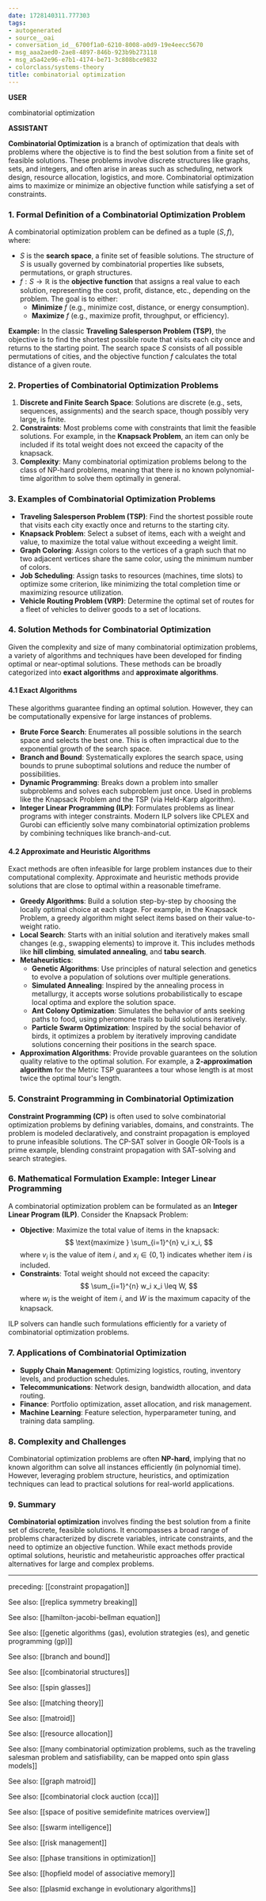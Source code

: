 ```yaml
---
date: 1728140311.777303
tags:
- autogenerated
- source__oai
- conversation_id__6700f1a0-6210-8008-a0d9-19e4eecc5670
- msg_aaa2aed0-2ae8-4897-846b-923b9b273118
- msg_a5a42e96-e7b1-4174-be71-3c808bce9832
- colorclass/systems-theory
title: combinatorial optimization
---
```


**USER**

combinatorial optimization


**ASSISTANT**

**Combinatorial Optimization** is a branch of optimization that deals with problems where the objective is to find the best solution from a finite set of feasible solutions. These problems involve discrete structures like graphs, sets, and integers, and often arise in areas such as scheduling, network design, resource allocation, logistics, and more. Combinatorial optimization aims to maximize or minimize an objective function while satisfying a set of constraints.

### 1. **Formal Definition of a Combinatorial Optimization Problem**

A combinatorial optimization problem can be defined as a tuple $(S, f)$, where:
- $S$ is the **search space**, a finite set of feasible solutions. The structure of $S$ is usually governed by combinatorial properties like subsets, permutations, or graph structures.
- $f: S \rightarrow \mathbb{R}$ is the **objective function** that assigns a real value to each solution, representing the cost, profit, distance, etc., depending on the problem. The goal is to either:
  - **Minimize** $f$ (e.g., minimize cost, distance, or energy consumption).
  - **Maximize** $f$ (e.g., maximize profit, throughput, or efficiency).

**Example:** In the classic **Traveling Salesperson Problem (TSP)**, the objective is to find the shortest possible route that visits each city once and returns to the starting point. The search space $S$ consists of all possible permutations of cities, and the objective function $f$ calculates the total distance of a given route.

### 2. **Properties of Combinatorial Optimization Problems**

1. **Discrete and Finite Search Space**: Solutions are discrete (e.g., sets, sequences, assignments) and the search space, though possibly very large, is finite.
2. **Constraints**: Most problems come with constraints that limit the feasible solutions. For example, in the **Knapsack Problem**, an item can only be included if its total weight does not exceed the capacity of the knapsack.
3. **Complexity**: Many combinatorial optimization problems belong to the class of NP-hard problems, meaning that there is no known polynomial-time algorithm to solve them optimally in general.

### 3. **Examples of Combinatorial Optimization Problems**

- **Traveling Salesperson Problem (TSP)**: Find the shortest possible route that visits each city exactly once and returns to the starting city.
- **Knapsack Problem**: Select a subset of items, each with a weight and value, to maximize the total value without exceeding a weight limit.
- **Graph Coloring**: Assign colors to the vertices of a graph such that no two adjacent vertices share the same color, using the minimum number of colors.
- **Job Scheduling**: Assign tasks to resources (machines, time slots) to optimize some criterion, like minimizing the total completion time or maximizing resource utilization.
- **Vehicle Routing Problem (VRP)**: Determine the optimal set of routes for a fleet of vehicles to deliver goods to a set of locations.

### 4. **Solution Methods for Combinatorial Optimization**

Given the complexity and size of many combinatorial optimization problems, a variety of algorithms and techniques have been developed for finding optimal or near-optimal solutions. These methods can be broadly categorized into **exact algorithms** and **approximate algorithms**.

#### 4.1 **Exact Algorithms**

These algorithms guarantee finding an optimal solution. However, they can be computationally expensive for large instances of problems.

- **Brute Force Search**: Enumerates all possible solutions in the search space and selects the best one. This is often impractical due to the exponential growth of the search space.
- **Branch and Bound**: Systematically explores the search space, using bounds to prune suboptimal solutions and reduce the number of possibilities.
- **Dynamic Programming**: Breaks down a problem into smaller subproblems and solves each subproblem just once. Used in problems like the Knapsack Problem and the TSP (via Held-Karp algorithm).
- **Integer Linear Programming (ILP)**: Formulates problems as linear programs with integer constraints. Modern ILP solvers like CPLEX and Gurobi can efficiently solve many combinatorial optimization problems by combining techniques like branch-and-cut.

#### 4.2 **Approximate and Heuristic Algorithms**

Exact methods are often infeasible for large problem instances due to their computational complexity. Approximate and heuristic methods provide solutions that are close to optimal within a reasonable timeframe.

- **Greedy Algorithms**: Build a solution step-by-step by choosing the locally optimal choice at each stage. For example, in the Knapsack Problem, a greedy algorithm might select items based on their value-to-weight ratio.
- **Local Search**: Starts with an initial solution and iteratively makes small changes (e.g., swapping elements) to improve it. This includes methods like **hill climbing**, **simulated annealing**, and **tabu search**.
- **Metaheuristics**:
  - **Genetic Algorithms**: Use principles of natural selection and genetics to evolve a population of solutions over multiple generations.
  - **Simulated Annealing**: Inspired by the annealing process in metallurgy, it accepts worse solutions probabilistically to escape local optima and explore the solution space.
  - **Ant Colony Optimization**: Simulates the behavior of ants seeking paths to food, using pheromone trails to build solutions iteratively.
  - **Particle Swarm Optimization**: Inspired by the social behavior of birds, it optimizes a problem by iteratively improving candidate solutions concerning their positions in the search space.
- **Approximation Algorithms**: Provide provable guarantees on the solution quality relative to the optimal solution. For example, a **2-approximation algorithm** for the Metric TSP guarantees a tour whose length is at most twice the optimal tour's length.

### 5. **Constraint Programming in Combinatorial Optimization**

**Constraint Programming (CP)** is often used to solve combinatorial optimization problems by defining variables, domains, and constraints. The problem is modeled declaratively, and constraint propagation is employed to prune infeasible solutions. The CP-SAT solver in Google OR-Tools is a prime example, blending constraint propagation with SAT-solving and search strategies.

### 6. **Mathematical Formulation Example: Integer Linear Programming**

A combinatorial optimization problem can be formulated as an **Integer Linear Program (ILP)**. Consider the Knapsack Problem:
- **Objective**: Maximize the total value of items in the knapsack:
  $$
  \text{maximize } \sum_{i=1}^{n} v_i x_i,
  $$
  where $v_i$ is the value of item $i$, and $x_i \in \{0, 1\}$ indicates whether item $i$ is included.
- **Constraints**: Total weight should not exceed the capacity:
  $$
  \sum_{i=1}^{n} w_i x_i \leq W,
  $$
  where $w_i$ is the weight of item $i$, and $W$ is the maximum capacity of the knapsack.

ILP solvers can handle such formulations efficiently for a variety of combinatorial optimization problems.

### 7. **Applications of Combinatorial Optimization**

- **Supply Chain Management**: Optimizing logistics, routing, inventory levels, and production schedules.
- **Telecommunications**: Network design, bandwidth allocation, and data routing.
- **Finance**: Portfolio optimization, asset allocation, and risk management.
- **Machine Learning**: Feature selection, hyperparameter tuning, and training data sampling.

### 8. **Complexity and Challenges**

Combinatorial optimization problems are often **NP-hard**, implying that no known algorithm can solve all instances efficiently (in polynomial time). However, leveraging problem structure, heuristics, and optimization techniques can lead to practical solutions for real-world applications.

### 9. **Summary**

**Combinatorial optimization** involves finding the best solution from a finite set of discrete, feasible solutions. It encompasses a broad range of problems characterized by discrete variables, intricate constraints, and the need to optimize an objective function. While exact methods provide optimal solutions, heuristic and metaheuristic approaches offer practical alternatives for large and complex problems.


---

preceding: [[constraint propagation]]

See also: [[replica symmetry breaking]]


See also: [[hamilton-jacobi-bellman equation]]


See also: [[genetic algorithms (gas), evolution strategies (es), and genetic programming (gp)]]


See also: [[branch and bound]]


See also: [[combinatorial structures]]


See also: [[spin glasses]]


See also: [[matching theory]]


See also: [[matroid]]


See also: [[resource allocation]]


See also: [[many combinatorial optimization problems, such as the traveling salesman problem and satisfiability, can be mapped onto spin glass models]]


See also: [[graph matroid]]


See also: [[combinatorial clock auction (cca)]]


See also: [[space of positive semidefinite matrices overview]]


See also: [[swarm intelligence]]


See also: [[risk management]]


See also: [[phase transitions in optimization]]


See also: [[hopfield model of associative memory]]


See also: [[plasmid exchange in evolutionary algorithms]]